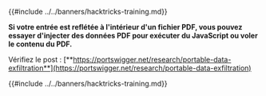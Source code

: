 {{#include ../../banners/hacktricks-training.md}}

**Si votre entrée est reflétée à l'intérieur d'un fichier PDF, vous pouvez essayer d'injecter des données PDF pour exécuter du JavaScript ou voler le contenu du PDF.**

Vérifiez le post : [**https://portswigger.net/research/portable-data-exfiltration**](https://portswigger.net/research/portable-data-exfiltration)

{{#include ../../banners/hacktricks-training.md}}
